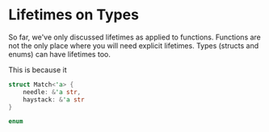 # Lifetimes on Types

So far, we've only discussed lifetimes as applied to functions.
Functions are not the only place where you will need explicit
lifetimes. Types (structs and enums) can have lifetimes too.

This is because it

``` rust
struct Match<'a> {
    needle: &'a str,
    haystack: &'a str
}
```

``` rust
enum 
```
